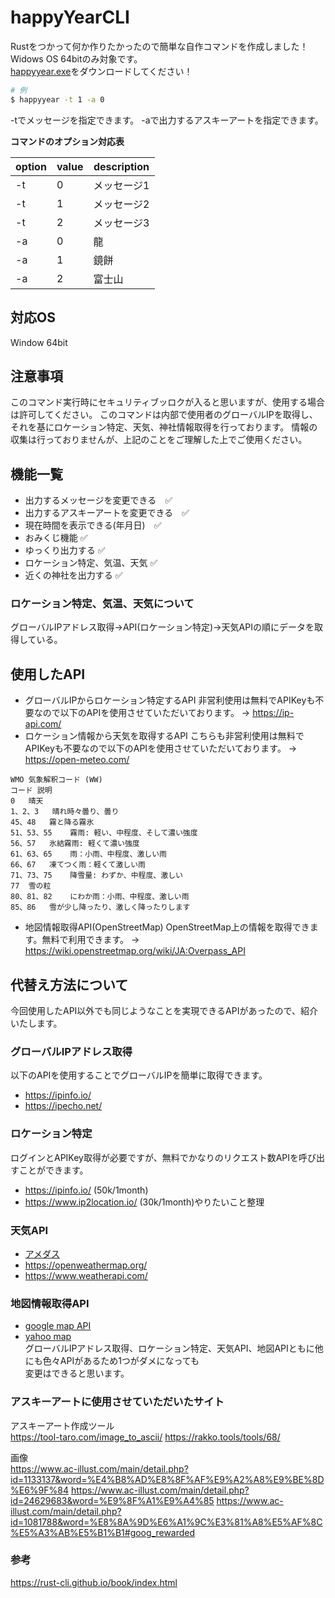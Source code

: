 # happyYearCLI
Rustをつかって何か作りたかったので簡単な自作コマンドを作成しました！  
Widows OS 64bitのみ対象です。  
[happyyear.exe](https://github.com/takeru-a/happyYearCLI/blob/main/happyyear.exe)をダウンロードしてください！

```bash
# 例
$ happyyear -t 1 -a 0
```
-tでメッセージを指定できます。
-aで出力するアスキーアートを指定できます。

**コマンドのオプション対応表**

| option | value | description |
|-------------|-------------|-------------|
| -t | 0 | メッセージ1 |
| -t | 1 | メッセージ2 |
| -t | 2 | メッセージ3 |
| -a | 0 | 龍 |
| -a | 1 | 鏡餅 |
| -a | 2 | 富士山 |

## 対応OS
Window 64bit

## 注意事項
このコマンド実行時にセキュリティブッロクが入ると思いますが、使用する場合は許可してください。
このコマンドは内部で使用者のグローバルIPを取得し、それを基にロケーション特定、天気、神社情報取得を行っております。
情報の収集は行っておりませんが、上記のことをご理解した上でご使用ください。

## 機能一覧
- 出力するメッセージを変更できる　✅
- 出力するアスキーアートを変更できる　✅
- 現在時間を表示できる(年月日)　✅
- おみくじ機能 ✅
- ゆっくり出力する ✅
- ロケーション特定、気温、天気 ✅
- 近くの神社を出力する ✅

### ロケーション特定、気温、天気について
グローバルIPアドレス取得→API(ロケーション特定)→天気APIの順にデータを取得している。

## 使用したAPI
- グローバルIPからロケーション特定するAPI
非営利使用は無料でAPIKeyも不要なので以下のAPIを使用させていただいております。
→ https://ip-api.com/
- ロケーション情報から天気を取得するAPI
こちらも非営利使用は無料でAPIKeyも不要なので以下のAPIを使用させていただいております。
→ https://open-meteo.com/

```
WMO 気象解釈コード (WW)
コード	説明
0	晴天
1、2、3	晴れ時々曇り、曇り
45、48	霧と降る霧氷
51、53、55	霧雨: 軽い、中程度、そして濃い強度
56、57	氷結霧雨: 軽くて濃い強度
61、63、65	雨：小雨、中程度、激しい雨
66、67	凍てつく雨：軽くて激しい雨
71、73、75	降雪量: わずか、中程度、激しい
77	雪の粒
80、81、82	にわか雨：小雨、中程度、激しい雨
85、86	雪が少し降ったり、激しく降ったりします
```

- 地図情報取得API(OpenStreetMap)
OpenStreetMap上の情報を取得できます。無料で利用できます。
→ https://wiki.openstreetmap.org/wiki/JA:Overpass_API

## 代替え方法について
今回使用したAPI以外でも同じようなことを実現できるAPIがあったので、紹介いたします。
### グローバルIPアドレス取得
以下のAPIを使用することでグローバルIPを簡単に取得できます。
- https://ipinfo.io/
- https://ipecho.net/
### ロケーション特定
ログインとAPIKey取得が必要ですが、無料でかなりのリクエスト数APIを呼び出すことができます。
- https://ipinfo.io/ (50k/1month)
- https://www.ip2location.io/ (30k/1month)やりたいこと整理
### 天気API
- [アメダス](https://jjwd.info/index.html)
- https://openweathermap.org/
- https://www.weatherapi.com/
### 地図情報取得API
- [google map API](https://developers.google.com/maps/?hl=ja)
- [yahoo map](https://developer.yahoo.co.jp/webapi/map/)  
グローバルIPアドレス取得、ロケーション特定、天気API、地図APIともに他にも色々APIがあるため1つがダメになっても  
変更はできると思います。


### アスキーアートに使用させていただいたサイト
アスキーアート作成ツール  
https://tool-taro.com/image_to_ascii/
https://rakko.tools/tools/68/

画像  
https://www.ac-illust.com/main/detail.php?id=1133137&word=%E4%B8%AD%E8%8F%AF%E9%A2%A8%E9%BE%8D%E6%9F%84
https://www.ac-illust.com/main/detail.php?id=24629683&word=%E9%8F%A1%E9%A4%85
https://www.ac-illust.com/main/detail.php?id=1081788&word=%E8%8A%9D%E6%A1%9C%E3%81%A8%E5%AF%8C%E5%A3%AB%E5%B1%B1#goog_rewarded

### 参考
https://rust-cli.github.io/book/index.html
